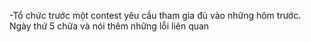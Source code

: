 -Tổ chức trước một contest yêu cầu tham gia đủ vào những hôm trước. Ngày thứ 5 chữa và nói thêm những lỗi liên quan